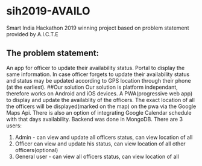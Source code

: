 # sih2019-AVAILO
Smart India Hackathon 2019 winning project based on problem statement provided by A.I.C.T.E
## The problem statement: 
An app for officer to update their availability status. Portal to display the same information. In case officer forgets to update their availability status and status may be updated according to GPS location through their phone (at the earliest). 
##Our solution
Our solution is platform independant, therefore works on Android and iOS devices.
A PWA(progressive web app) to display and update the availablity of the officers. The exact location of all the officers will be displayed(marked on the map) on the pwa via the Google Maps Api. There is also an option of integrating Google Calendar schedule with that days availability. Backend was done in MongoDB.
There are 3 users: 
1. Admin - can view and update all officers status, can view location of all 
2. Officer can view and update his status, can view location of all other officers(optional)
3. General user - can view all officers status, can view location of all 
